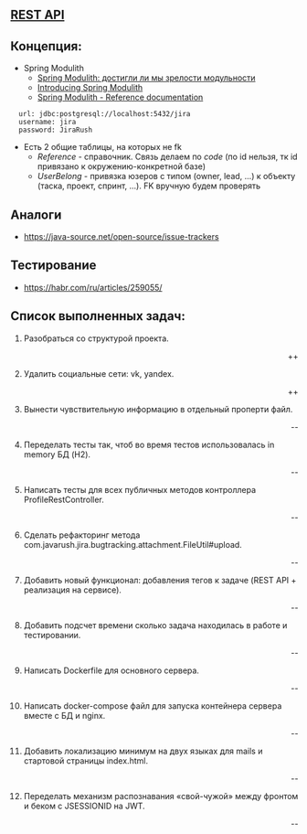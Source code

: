 ## [REST API](http://localhost:8080/doc)

## Концепция:

- Spring Modulith
    - [Spring Modulith: достигли ли мы зрелости модульности](https://habr.com/ru/post/701984/)
    - [Introducing Spring Modulith](https://spring.io/blog/2022/10/21/introducing-spring-modulith)
    - [Spring Modulith - Reference documentation](https://docs.spring.io/spring-modulith/docs/current-SNAPSHOT/reference/html/)

```
  url: jdbc:postgresql://localhost:5432/jira
  username: jira
  password: JiraRush
```

- Есть 2 общие таблицы, на которых не fk
    - _Reference_ - справочник. Связь делаем по _code_ (по id нельзя, тк id привязано к окружению-конкретной базе)
    - _UserBelong_ - привязка юзеров с типом (owner, lead, ...) к объекту (таска, проект, спринт, ...). FK вручную будем
      проверять

## Аналоги

- https://java-source.net/open-source/issue-trackers

## Тестирование

- https://habr.com/ru/articles/259055/

## Список выполненных задач:
1. Разобраться со структурой проекта. <p align="right">++</p>
2. Удалить социальные сети: vk, yandex. <p align="right">++</p>
3. Вынести чувствительную информацию в отдельный проперти файл. <p align="right">--</p>
4. Переделать тесты так, чтоб во время тестов использовалась in memory БД (H2). <p align="right">--</p>
5. Написать тесты для всех публичных методов контроллера ProfileRestController. <p align="right">--</p>
6. Сделать рефакторинг метода com.javarush.jira.bugtracking.attachment.FileUtil#upload. <p align="right">--</p>
7. Добавить новый функционал: добавления тегов к задаче (REST API + реализация на сервисе). <p align="right">--</p>
8. Добавить подсчет времени сколько задача находилась в работе и тестировании. <p align="right">--</p>
9. Написать Dockerfile для основного сервера. <p align="right">--</p>
10. Написать docker-compose файл для запуска контейнера сервера вместе с БД и nginx. <p align="right">--
11. Добавить локализацию минимум на двух языках для mails и стартовой страницы index.html. <p align="right">--
12. Переделать механизм распознавания «свой-чужой» между фронтом и беком с JSESSIONID на JWT. <p align="right">--